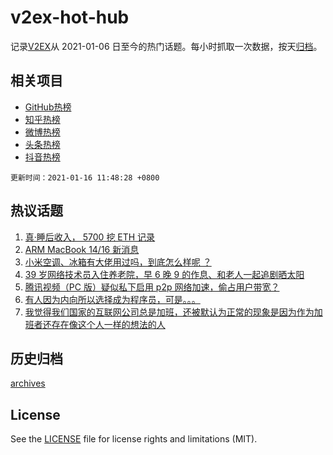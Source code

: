 # v2ex-hot-hub

 记录[V2EX](https://www.v2ex.com/)从 2021-01-06 日至今的热门话题。每小时抓取一次数据，按天[归档](archives)。
 
 ## 相关项目

- [GitHub热榜](https://github.com/lonnyzhang423/github-hot-hub)
- [知乎热榜](https://github.com/lonnyzhang423/zhihu-hot-hub)
- [微博热榜](https://github.com/lonnyzhang423/weibo-hot-hub)
- [头条热榜](https://github.com/lonnyzhang423/toutiao-hot-hub)
- [抖音热榜](https://github.com/lonnyzhang423/douyin-hot-hub)


 `更新时间：2021-01-16 11:48:28 +0800`

## 热议话题

1. [真·睡后收入， 5700 挖 ETH 记录](https://www.v2ex.com/t/745211)
1. [ARM MacBook 14/16 新消息](https://www.v2ex.com/t/745295)
1. [小米空调、冰箱有大佬用过吗，到底怎么样呢 ？](https://www.v2ex.com/t/745234)
1. [39 岁网络技术员入住养老院，早 6 晚 9 的作息、和老人一起追剧晒太阳](https://www.v2ex.com/t/745285)
1. [腾讯视频（PC 版）疑似私下启用 p2p 网络加速，偷占用户带宽？](https://www.v2ex.com/t/745365)
1. [有人因为内向所以选择成为程序员，可是。。。](https://www.v2ex.com/t/745221)
1. [我觉得我们国家的互联网公司总是加班，还被默认为正常的现象是因为作为加班者还存在像这个人一样的想法的人](https://www.v2ex.com/t/745228)

## 历史归档

[archives](archives)

## License

See the [LICENSE](LICENSE) file for license rights and limitations (MIT).
